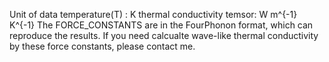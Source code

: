 Unit of data
temperature(T) : K
thermal conductivity temsor: W m^{-1} K^{-1}
The FORCE_CONSTANTS are in the FourPhonon format, which can reproduce the results. If you need calcualte wave-like thermal conductivity by these force constants, please contact me.